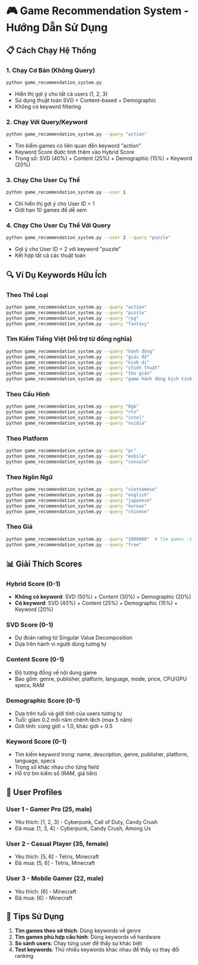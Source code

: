 # 🎮 Game Recommendation System - Hướng Dẫn Sử Dụng

## 📋 Cách Chạy Hệ Thống

### 1. Chạy Cơ Bản (Không Query)
```bash
python game_recommendation_system.py
```
- Hiển thị gợi ý cho tất cả users (1, 2, 3)
- Sử dụng thuật toán SVD + Content-based + Demographic
- Không có keyword filtering

### 2. Chạy Với Query/Keyword
```bash
python game_recommendation_system.py --query "action"
```
- Tìm kiếm games có liên quan đến keyword "action"
- Keyword Score được tính thêm vào Hybrid Score
- Trọng số: SVD (40%) + Content (25%) + Demographic (15%) + Keyword (20%)

### 3. Chạy Cho User Cụ Thể
```bash
python game_recommendation_system.py --user 1
```
- Chỉ hiển thị gợi ý cho User ID = 1
- Giới hạn 10 games để dễ xem

### 4. Chạy Cho User Cụ Thể Với Query
```bash
python game_recommendation_system.py --user 2 --query "puzzle"
```
- Gợi ý cho User ID = 2 với keyword "puzzle"
- Kết hợp tất cả các thuật toán

## 🔍 Ví Dụ Keywords Hữu Ích

### Theo Thể Loại
```bash
python game_recommendation_system.py --query "action"
python game_recommendation_system.py --query "puzzle" 
python game_recommendation_system.py --query "rpg"
python game_recommendation_system.py --query "fantasy"
```

### Tìm Kiếm Tiếng Việt (Hỗ trợ từ đồng nghĩa)
```bash
python game_recommendation_system.py --query "hành động"
python game_recommendation_system.py --query "giải đố"
python game_recommendation_system.py --query "kinh dị"
python game_recommendation_system.py --query "chiến thuật"
python game_recommendation_system.py --query "thư giãn"
python game_recommendation_system.py --query "game hành động kịch tính đáng sợ"
```

### Theo Cấu Hình
```bash
python game_recommendation_system.py --query "8gb"
python game_recommendation_system.py --query "rtx"
python game_recommendation_system.py --query "intel"
python game_recommendation_system.py --query "nvidia"
```

### Theo Platform
```bash
python game_recommendation_system.py --query "pc"
python game_recommendation_system.py --query "mobile"
python game_recommendation_system.py --query "console"
```

### Theo Ngôn Ngữ
```bash
python game_recommendation_system.py --query "vietnamese"
python game_recommendation_system.py --query "english"
python game_recommendation_system.py --query "japanese"
python game_recommendation_system.py --query "korean"
python game_recommendation_system.py --query "chinese"
```

### Theo Giá
```bash
python game_recommendation_system.py --query "1000000"  # Tìm games ~1 triệu
python game_recommendation_system.py --query "free"
```

## 📊 Giải Thích Scores

### Hybrid Score (0-1)
- **Không có keyword**: SVD (50%) + Content (30%) + Demographic (20%)
- **Có keyword**: SVD (40%) + Content (25%) + Demographic (15%) + Keyword (20%)

### SVD Score (0-1)
- Dự đoán rating từ Singular Value Decomposition
- Dựa trên hành vi người dùng tương tự

### Content Score (0-1) 
- Độ tương đồng về nội dung game
- Bao gồm: genre, publisher, platform, language, mode, price, CPU/GPU specs, RAM

### Demographic Score (0-1)
- Dựa trên tuổi và giới tính của users tương tự
- Tuổi: giảm 0.2 mỗi năm chênh lệch (max 5 năm)
- Giới tính: cùng giới = 1.0, khác giới = 0.5

### Keyword Score (0-1)
- Tìm kiếm keyword trong: name, description, genre, publisher, platform, language, specs
- Trọng số khác nhau cho từng field
- Hỗ trợ tìm kiếm số (RAM, giá tiền)

## 🎯 User Profiles

### User 1 - Gamer Pro (25, male)
- Yêu thích: [1, 2, 3] - Cyberpunk, Call of Duty, Candy Crush
- Đã mua: [1, 3, 4] - Cyberpunk, Candy Crush, Among Us

### User 2 - Casual Player (35, female)  
- Yêu thích: [5, 6] - Tetris, Minecraft
- Đã mua: [5, 6] - Tetris, Minecraft

### User 3 - Mobile Gamer (22, male)
- Yêu thích: [6] - Minecraft  
- Đã mua: [6] - Minecraft

## 🚀 Tips Sử Dụng

1. **Tìm games theo sở thích**: Dùng keywords về genre
2. **Tìm games phù hợp cấu hình**: Dùng keywords về hardware  
3. **So sánh users**: Chạy từng user để thấy sự khác biệt
4. **Test keywords**: Thử nhiều keywords khác nhau để thấy sự thay đổi ranking

